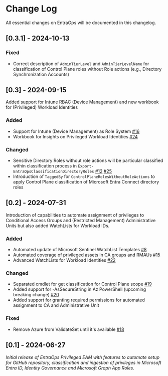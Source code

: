 
# Change Log
All essential changes on EntraOps will be documented in this changelog.

## [0.3.1] - 2024-10-13

### Fixed
- Correct description of `AdminTierLevel` and `AdminTierLevelName` for classification of Control Plane roles without Role actions (e.g., Directory Synchronization Accounts)

## [0.3] - 2024-09-15
Added support for Intune RBAC (Device Management) and new workbook for (Privileged) Workload Identities

### Added
- Support for Intune (Device Management) as Role System [#16](https://github.com/Cloud-Architekt/EntraOps/issues/16)
- Workbook for Insights on Privileged Workload Identities [#24](https://github.com/Cloud-Architekt/EntraOps/issues/24)

### Changed
- Sensitive Directory Roles without role actions will be particular classified within classification process in `Export-EntraOpsClassificationDirectoryRoles`
 [#12](https://github.com/Cloud-Architekt/EntraOps/issues/12) [#25](https://github.com/Cloud-Architekt/EntraOps/issues/25)
- Introduction of `TaggedBy` for `ControlPlaneRolesWithoutRoleActions` to apply Control Plane classification of Microsoft Entra Connect directory roles 

## [0.2] - 2024-07-31
  
Introduction of capabilities to automate assignment of privileges to Conditional Access Groups and (Restricted Management) Administrative Units but also added WatchLists for Workload IDs.

### Added
- Automated update of Microsoft Sentinel WatchList Templates [#8](https://github.com/Cloud-Architekt/EntraOps/issues/8)
- Automated coverage of privileged assets in CA groups and RMAUs [#15](https://github.com/Cloud-Architekt/EntraOps/issues/15) 
- Advanced WatchLists for Workload Identities [#22](https://github.com/Cloud-Architekt/EntraOps/issues/22) 

### Changed
- Separated cmdlet for get classification for Control Plane scope [#19](https://github.com/Cloud-Architekt/EntraOps/issues/19) 
- Added support for -AsSecureString in Az PowerShell (upcoming breaking change) [#20](https://github.com/Cloud-Architekt/EntraOps/issues/20)
- Added support for granting required permissions for automated assignment to CA and Administrative Unit

### Fixed
- Remove Azure from ValidateSet until it's available [#18](https://github.com/Cloud-Architekt/EntraOps/issues/18) 

## [0.1] - 2024-06-27
  
_Initial release of EntraOps Privileged EAM with features to automate setup for GitHub repository,
classification and ingestion of privileges in Microsoft Entra ID, Identity Governance and Microsoft Graph App Roles._
